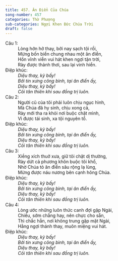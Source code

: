 ```yaml
---
title: 457. Ân Điển Của Chúa
song-number: 457
categories: Thờ Phượng
sub-categories: Ngợi Khen Đức Chúa Trời
draft: false
---
```

<dl><dt>Câu 1:</dt><dd data-verse="1">Lòng hớn hở thay, bởi nay sạch tội rồi, <br/>Mừng bốn biển chung nhau một ân điển, <br/>Hồn vĩnh viễn vui hát khen ngợi tận trời, <br/>Rày được thảnh thơi, sau lại vinh hiển. </dd><dt>Điệp khúc:</dt><dd data-chorus="1"><em>Diệu thay, kỳ bấy! <br/>Bởi tin xưng công bình, tại ân điển ấy, <br/>Diệu thay, kỳ bấy! <br/>Cõi tân thiên khi sau đồng trị luôn. </em></dd><dt>Câu 2:</dt><dd data-verse="2">Người cũ của tôi phải luôn chịu ngục hình, <br/>Mà Chúa đã hy sinh, chịu xong cả, <br/>Rày mới tha ra khỏi nơi buộc chặt mình, <br/>Vì được tái sinh, xa tội nguyên tổ. </dd><dt>Điệp khúc:</dt><dd data-chorus="1"><em>Diệu thay, kỳ bấy! <br/>Bởi tin xưng công bình, tại ân điển ấy, <br/>Diệu thay, kỳ bấy! <br/>Cõi tân thiên khi sau đồng trị luôn. </em></dd><dt>Câu 3:</dt><dd data-verse="3">Xiềng xích thuở xưa, giữ tôi chặt dị thường, <br/>Rày dứt cả phương khôn buộc tôi khổ, <br/>Nhờ Chúa tỏ ân điển sâu rộng lạ lùng, <br/>Mừng được náu nương bên cạnh hông Chúa. </dd><dt>Điệp khúc:</dt><dd data-chorus="1"><em>Diệu thay, kỳ bấy! <br/>Bởi tin xưng công bình, tại ân điển ấy, <br/>Diệu thay, kỳ bấy! <br/>Cõi tân thiên khi sau đồng trị luôn. </em></dd><dt>Câu 4:</dt><dd data-verse="4">Lòng ước những luôn thức canh đợi gặp Ngài, <br/>Chiều, sớm chẳng hay, nên chực cho sẵn, <br/>Thì chắc hẳn, nơi không trung gặp mặt Ngài, <br/>Hằng ngợi thánh thay, muôn miệng vui hát. </dd><dt>Điệp khúc:</dt><dd data-chorus="1"><em>Diệu thay, kỳ bấy! <br/>Bởi tin xưng công bình, tại ân điển ấy, <br/>Diệu thay, kỳ bấy! <br/>Cõi tân thiên khi sau đồng trị luôn. </em></dd></dl>